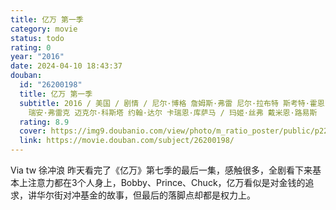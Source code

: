 ```yaml
---
title: 亿万 第一季
category: movie
status: todo
rating: 0
year: "2016"
date: 2024-04-10 18:43:37
douban:
  id: "26200198"
  title: 亿万 第一季
  subtitle: 2016 / 美国 / 剧情 / 尼尔·博格 詹姆斯·弗雷 尼尔·拉布特 斯考特·霍恩巴契 史蒂芬·吉伦哈尔 苏珊娜·怀特 安娜·波顿
    瑞安·弗雷克 迈克尔·科斯塔 约翰·达尔 卡瑞恩·库萨马 / 玛姬·丝弗 戴米恩·路易斯
  rating: 8.9
  cover: https://img9.doubanio.com/view/photo/m_ratio_poster/public/p2275471226.jpg
  link: https://movie.douban.com/subject/26200198/
---
```


Via tw 徐冲浪 昨天看完了《亿万》第七季的最后一集，感触很多，全剧看下来基本上注意力都在3个人身上，Bobby、Prince、Chuck，亿万看似是对金钱的追求，讲华尔街对冲基金的故事，但最后的落脚点却都是权力上。
